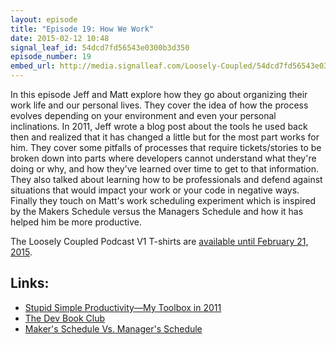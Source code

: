 ```yaml
---
layout: episode
title: "Episode 19: How We Work"
date: 2015-02-12 10:48
signal_leaf_id: 54dcd7fd56543e0300b3d350
episode_number: 19
embed_url: http://media.signalleaf.com/Loosely-Coupled/54dcd7fd56543e0300b3d350/LooselyCoupled-Episode19-HowWeWork.mp3 
---
```

In this episode Jeff and Matt explore how they go about organizing their work life and our personal lives. They cover the idea of how the process evolves depending on your environment and even your personal inclinations. In 2011, Jeff wrote a blog post about the tools he used back then and realized that it has changed a little but for the most part works for him. They cover some pitfalls of processes that require tickets/stories to be broken down into parts where developers cannot understand what they're doing or why, and how they've learned over time to get to that information. They also talked about learning how to be professionals and defend against situations that would impact your work or your code in negative ways. Finally they touch on Matt's work scheduling experiment which is inspired by the Makers Schedule versus the Managers Schedule and how it has helped him be more productive.

The Loosely Coupled Podcast V1 T-shirts are [available until February 21, 2015](http://teespring.com/loosely-coupled-podcast-v1).

## Links:

* [Stupid Simple Productivity—My Toolbox in 2011](https://carouth.com/blog/2011/09/17/stupid-simple-productivitye28094my-toolbox-in-2011/)
* [The Dev Book Club](http://devbookclub.org)
* [Maker's Schedule Vs. Manager's Schedule](http://www.paulgraham.com/makersschedule.html)
